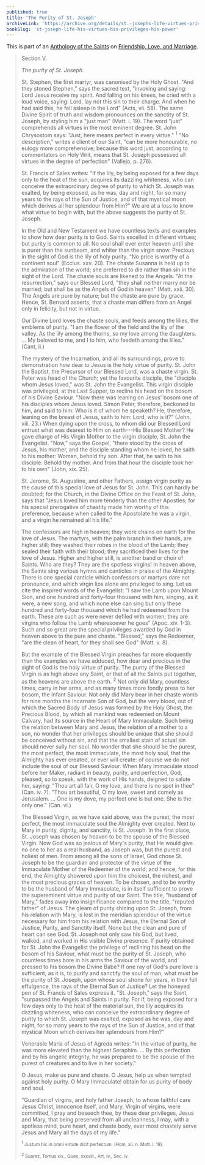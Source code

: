 ```yaml
---
published: true
title: 'The Purity of St. Joseph'
archiveLink: 'https://archive.org/details/st.-josephs-life-virtues-privileges-power/page/203?view=theater'
bookSlug: 'st-joseph-life-his-virtues-his-privileges-his-power'
---
```


This is part of an [Anthology of the Saints](/anthologies.html) on [Friendship, Love, and Marriage](/anthologies/friendship-love-and-marriage.html).

> Section V.
>
> *The purity of St. Joseph.*
>
> St. Stephen, the first martyr, was canonised by the Holy Ghost. "And they stoned Stephen," says the sacred text, "invoking and saying: Lord Jesus receive my spirit. And falling on his knees, he cried with a loud voice, saying: Lord, lay not this sin to their charge. And when he had said this, he fell asleep in the Lord" (Acts, vii. 58). The same Divine Spirit of truth and wisdom pronounces on the sanctity of St. Joseph, by styling him a "just man" (Matt. i. 19). The word "just" comprehends all virtues in the most eminent degree. St. John Chrysostom says: "Just, here means perfect in every virtue." <sup>1</sup> "No description," writes a client of our Saint, "can be more honourable, no eulogy more comprehensive; because this word just, according to commentators on Holy Writ, means that St. Joseph possessed all virtues in the degree of perfection" (Vallejo, p. 276).
>
> St. Francis of Sales writes: "If the lily, by being exposed for a few days only to the heat of the sun, acquires its dazzling whiteness, who can conceive the extraordinary degree of purity to which St. Joseph was exalted, by being exposed, as he was, day and night, for so many years to the rays of the Sun of Justice, and of that mystical moon which derives all her splendour from Him?" We are at a loss to know what virtue to begin with, but the above suggests the purity of St. Joseph.
>
> In the Old and New Testament we have countless texts and examples to show how dear purity is to God. Saints excelled in different virtues; but purity is common to all. No soul shall ever enter heaven until she is purer than the sunbeam, and whiter than the virgin snow. Precious in the sight of God is the lily of holy purity. "No price is worthy of a continent soul" (Ecclus. xxv. 20). The chaste Susanna is held up to the admiration of the world; she preferred to die rather than sin in the sight of the Lord. The chaste souls are likened to the Angels. "At the resurrection," says our Blessed Lord, "they shall neither marry nor be married; but shall be as the Angels of God in heaven" (Matt. xxii. 30). The Angels are pure by nature; but the chaste are pure by grace. Hence, St. Bernard asserts, that a chaste man differs from an Angel only in felicity, but not in virtue.
>
> Our Divine Lord loves the chaste souls, and feeds among the lilies, the emblems of purity. "I am the flower of the field and the lily of the valley. As the lily among the thorns, so my love among the daughters. … My beloved to me, and I to him, who feedeth among the lilies." (Cant, ii.)
>
> The mystery of the Incarnation, and all its surroundings, prove to demonstration how dear to Jesus is the holy virtue of purity. St. John the Baptist, the Precursor of our Blessed Lord, was a chaste virgin. St. Peter was head of the Church; yet the favourite disciple, the "disciple whom Jesus loved," was St. John the Evangelist. This virgin disciple was privileged, at the Last Supper, to recline his head on the bosom of his Divine Saviour. "Now there was leaning on Jesus' bosom one of his disciples whom Jesus loved. Simon Peter, therefore, beckoned to him, and said to him: Who is it of whom he speaketh? He, therefore, leaning on the breast of Jesus, saith to him: Lord, who is it?" (John, xiii. 23.) When dying upon the cross, to whom did our Blessed Lord entrust what was dearest to Him on earth---His Blessed Mother? He gave charge of His Virgin Mother to the virgin disciple, St. John the Evangelist. "Now," says the Gospel, "there stood by the cross of Jesus, his mother, and the disciple standing whom he loved, he saith to his mother: Woman, behold thy son. After that, he saith to his disciple: Behold thy mother. And from that hour the disciple took her to his own" (John, xix. 25).
>
> St. Jerome, St. Augustine, and other Fathers, assign virgin purity as the cause of this special love of Jesus for St. John. This can hardly be doubted; for the Church, in the Divine Office on the Feast of St. John, says that "Jesus loved him more tenderly than the other Apostles; for his special prerogative of chastity made him worthy of this preference, because when called to the Apostolate he was a virgin, and a virgin he remained all his life."
>
> The confessors are high in heaven; they wore chains on earth for the love of Jesus. The martyrs, with the palm branch in their hands, are higher still; they washed their robes in the blood of the Lamb; they sealed their faith with their blood; they sacrificed their lives for the love of Jesus. Higher and higher still, is another band or choir of Saints. Who are they? They are the spotless virgins! In heaven above, the Saints sing various hymns and canticles in praise of the Almighty. There is one special canticle which confessors or martyrs dare not pronounce, and which virgin lips alone are privileged to sing. Let us cite the inspired words of the Evangelist: "I saw the Lamb upon Mount Sion, and one hundred and forty-four thousand with him, singing, as it were, a new song, and which none else can sing but only these hundred and forty-four thousand which he had redeemed from the earth. These are such as were never defiled with women; they are virgins who follow the Lamb wheresoever he goes" (Apoc. xiv. 1-3). Such and so great are the special privileges awarded by God in heaven above to the pure and chaste. "Blessed," says the Redeemer, "are the clean of heart, for they shall see God" (Matt. v. 8).
>
> But the example of the Blessed Virgin preaches far more eloquently than the examples we have adduced, how dear and precious in the sight of God is the holy virtue of purity. The purity of the Blessed Virgin is as high above any Saint, or that of all the Saints put together, as the heavens are above the earth. <sup>2</sup> Not only did Mary, countless times, carry in her arms, and as many times more fondly press to her bosom, the Infant Saviour. Not only did Mary bear in her chaste womb for nine months the Incarnate Son of God, but the very blood, out of which the Sacred Body of Jesus was formed by the Holy Ghost, the Precious Blood, by which all mankind was redeemed on Mount Calvary, had its source in the Heart of Mary Immaculate. Such being the relation between Mary and Jesus, the relation of a mother to a son, no wonder that her privileges should be unique that she should be conceived without sin, and that the smallest stain of actual sin should never sully her soul. No wonder that she should be the purest, the most perfect, the most immaculate, the most holy soul, that the Almighty has ever created, or ever will create: of course we do not include the soul of our Blessed Saviour. When Mary Immaculate stood before her Maker, radiant in beauty, purity, and perfection, God, pleased, so to speak, with the work of His hands, deigned to salute her, saying: "Thou art all fair, O my love, and there is no spot in thee" (Can. iv. 7). "Thou art beautiful, O my love, sweet and comely as Jerusalem. … One is my dove, my perfect one is but one. She is the only one." (Can. vi.)
>
> The Blessed Virgin, as we have said above, was the purest, the most perfect, the most immaculate soul the Almighty ever created. Next to Mary in purity, dignity, and sanctity, is St. Joseph. In the first place, St. Joseph was chosen by heaven to be the spouse of the Blessed Virgin. Now God was so jealous of Mary's purity, that He would give no one to her as a real husband, as Joseph was, but the purest and holiest of men. From among all the sons of Israel, God chose St. Joseph to be the guardian and protector of the virtue of the Immaculate Mother of the Redeemer of the world; and hence, for this end, the Almighty showered upon him the choicest, the richest, and the most precious graces of heaven. To be chosen, and to be worthy to be the husband of Mary Immaculate, is in itself sufficient to prove the supereminent virtue and purity of our Saint. The title, "husband of Mary," fades away into insignificance compared to the title, "reputed father" of Jesus. The gleam of purity shining upon St. Joseph, from his relation with Mary, is lost in the meridian splendour of the virtue necessary for him from his relation with Jesus, the Eternal Son of Justice, Purity, and Sanctity itself. None but the clean and pure of heart can see God. St. Joseph not only saw his God, but lived, walked, and worked in His visible Divine presence. If purity obtained for St. John the Evangelist the privilege of reclining his head on the bosom of his Saviour, what must be the purity of St. Joseph, who countless times bore in his arms the Saviour of the world, and pressed to his bosom the Divine Babe? If one ray of God's pure love is sufficient, as it is, to purify and sanctify the soul of man, what must be the purity of St. Joseph, upon whose soul shone for years, in their full effulgence, the rays of the Eternal Sun of Justice? Let the honeyed pen of St. Francis of Sales express it. "St. Joseph," says the Saint, "surpassed the Angels and Saints in purity. For if, being exposed for a few days only to the heat of the material sun, the lily acquires its dazzling whiteness, who can conceive the extraordinary degree of purity to which St. Joseph was exalted, exposed as he was, day and night, for so many years to the rays of the Sun of Justice, and of that mystical Moon which derives her splendours from Him?"
>
> Venerable Maria of Jesus of Agreda writes: "In the virtue of purity, he was more elevated than the highest Seraphim. … By this perfection and by his angelic integrity, he was prepared to be the spouse of the purest of creatures and to live in her society."
>
> O Jesus, make us pure and chaste. O Jesus, help us when tempted against holy purity. O Mary Immaculate! obtain for us purity of body and soul.
>
> "Guardian of virgins, and holy father Joseph, to whose faithful care Jesus Christ, innocence itself, and Mary, Virgin of virgins, were committed, I pray and beseech thee, by these dear privileges, Jesus and Mary, that being preserved from all uncleanness, I may, with a spotless mind, pure heart, and chaste body, ever most chastely serve Jesus and Mary all the days of my life."
>
> <small><sup>1</sup> Justum hic in omni virtute dicit perfectum. (Hom, xii. n. Matt. i. 19).</small>
>
> <small><sup>2</sup> Suarez, Tomus xix., Ques. xxxviii., Art. iv., Sec. iv.</small>
